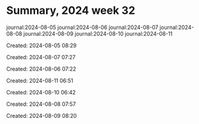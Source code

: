 # Summary, 2024 week 32

journal:2024-08-05
journal:2024-08-06
journal:2024-08-07
journal:2024-08-08
journal:2024-08-09
journal:2024-08-10
journal:2024-08-11

Created: 2024-08-05 08:29

Created: 2024-08-07 07:27

Created: 2024-08-06 07:22

Created: 2024-08-11 06:51

Created: 2024-08-10 06:42

Created: 2024-08-08 07:57

Created: 2024-08-09 08:20


